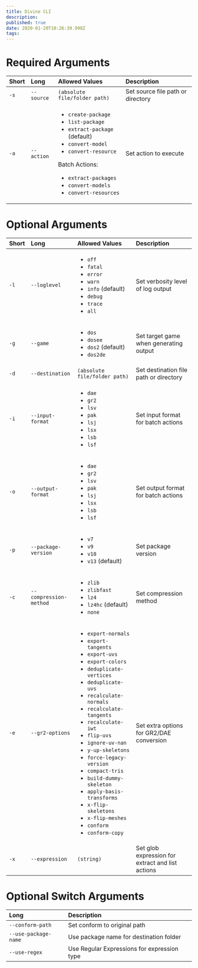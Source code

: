 ```yaml
---
title: Divine CLI
description: 
published: true
date: 2020-01-20T10:26:39.998Z
tags: 
---
```


# Required Arguments

Short | Long | Allowed Values | Description
 :--- | :--- | :--- | :---
`-s` | `--source` | `(absolute file/folder path)` | Set source file path or directory
`-a` | `--action` | <ul><li>`create-package`<li>`list-package`<li>`extract-package` (default)<li>`convert-model`<li>`convert-resource`</ul>Batch Actions:<ul><li>`extract-packages`<li>`convert-models`<li>`convert-resources`</ul> | Set action to execute

# Optional Arguments

Short | Long | Allowed Values | Description
:--- | :--- | :--- | :---
`-l` | `--loglevel` | <ul><li>`off`<li>`fatal`<li>`error`<li>`warn`<li>`info` (default)<li>`debug`<li>`trace`<li>`all`</ul> | Set verbosity level of log output
`-g` | `--game` | <ul><li>`dos`<li>`dosee`<li>`dos2` (default)<li>`dos2de`</ul> | Set target game when generating output
`-d` | `--destination` | `(absolute file/folder path)` | Set destination file path or directory
`-i` | `--input-format` | <ul><li>`dae`<li>`gr2`<li>`lsv`<li>`pak`<li>`lsj`<li>`lsx`<li>`lsb`<li>`lsf`</ul> | Set input format for batch actions
`-o` | `--output-format` | <ul><li>`dae`<li>`gr2`<li>`lsv`<li>`pak`<li>`lsj`<li>`lsx`<li>`lsb`<li>`lsf`</ul> | Set output format for batch actions
`-p` | `--package-version` | <ul><li>`v7`<li>`v9`<li>`v10`<li>`v13` (default)</ul> | Set package version
`-c` | `--compression-method` | <ul><li>`zlib`<li>`zlibfast`<li>`lz4`<li>`lz4hc` (default)<li>`none`</ul> | Set compression method
`-e` | `--gr2-options` | <ul><li>`export-normals`<li>`export-tangents`<li>`export-uvs`<li>`export-colors`<li>`deduplicate-vertices`<li>`deduplicate-uvs`<li>`recalculate-normals`<li>`recalculate-tangents`<li>`recalculate-iwt`<li>`flip-uvs`<li>`ignore-uv-nan`<li>`y-up-skeletons`<li>`force-legacy-version`<li>`compact-tris`<li>`build-dummy-skeleton`<li>`apply-basis-transforms`<li>`x-flip-skeletons`<li>`x-flip-meshes`<li>`conform`<li>`conform-copy`</ul> | Set extra options for GR2/DAE conversion
`-x` | `--expression` | `(string)` | Set glob expression for extract and list actions

# Optional Switch Arguments

Long | Description
:--- | :---
`--conform-path` | Set conform to original path
`--use-package-name` | Use package name for destination folder
`--use-regex` | Use Regular Expressions for expression type